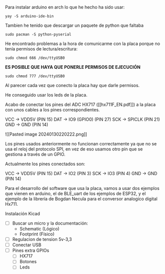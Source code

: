 Para instalar arduino en arch lo que he hecho ha sido usar:

	yay -S arduino-ide-bin

Tambien he tenido que descargar un paquete de python que faltaba

	sudo pacman -S python-pyserial

He encontrado problemas a la hora de comunicarme con la placa porque no tenía permisos de lectura/escritura:

	sudo chmod 666 /dev/ttyUSB0

**ES POSIBLE QUE HAYA QUE PONERLE PERMISOS DE EJECUCIÓN**

	sudo chmod 777 /dev/ttyUSB0

Al parecer cada vez que conecto la placa hay que darle permisos.

He conseguido usar los leds de la placa.

Acabo de conectar  los pines del ADC HX717 ([[hx711F_EN.pdf]]) a la placa con unos cables a los pines correspondientes.

VCC -> VDD5V (PIN 15)
DAT -> IO9 (GPIO0) (PIN 27)
SCK -> SPICLK (PIN 21)
GND -> GND (PIN 14)

![[Pasted image 20240130220222.png]]

Los pines usados anteriormente no funcionan correctamente ya que no se usa el reloj del protocolo SPI, en vez de eso usamos otro pin que se gestiona a través de un GPIO.

Actualmente los pines conectados son:

VCC -> VDD5V (PIN 15)
DAT -> IO2 (PIN 3)
SCK -> IO3 (PIN 4)
GND -> GND (PIN 14)

Para el desarrollo del software que usa la placa, vamos a usar dos ejemplos que vienen en arduino, el de BLE_uart de los ejemplos de ESP32, y el ejemplo de la librería de Bogdan Necula para el conversor analogico digital Hx711.

Instalación Kicad

* [ ] Buscar un micro y la documentación:
	* Schematic (Lógico)
	* Footprint (Físico)
* [ ] Regulacion de tension 5v-3,3
* [ ] Conectar USB
* [ ] Pines extra GPIOs
	* [ ] HX717
	* [ ] Botones
	* [ ] Leds